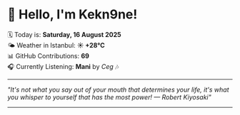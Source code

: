 # 👋 Hello, I'm Kekn9ne!

🗓️ Today is: **Saturday, 16 August 2025**  
🌤️ Weather in Istanbul: **☀️   +28°C**  
📊 GitHub Contributions: **69**  
🎧 Currently Listening: **Mani** by *Ceg* 🎶

---

_"It's not what you say out of your mouth that determines your life, it's what you whisper to yourself that has the most power! — *Robert Kiyosaki*"_

---
